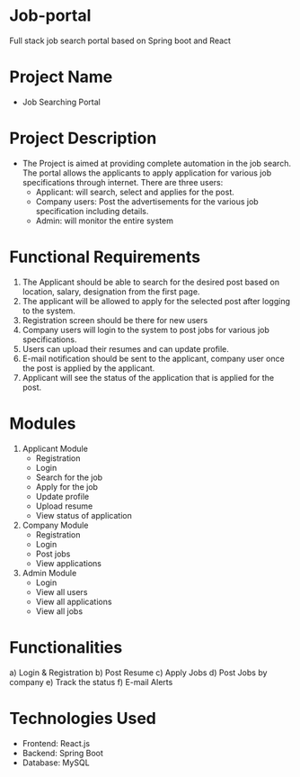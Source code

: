 # Job-portal
Full stack job search portal based on Spring boot and React

# Project Name
- Job Searching Portal

# Project Description
- The Project is aimed at providing complete automation
  in the job search. The portal allows the applicants to
  apply application for various job specifications through
  internet.
  There are three users:
  - Applicant: will search, select and applies for the post.
  - Company users: Post the advertisements for the various
  job specification including details.
  - Admin: will monitor the entire system

# Functional Requirements
1. The Applicant should be able to search for the desired post
     based on location, salary, designation from the first page.
2. The applicant will be allowed to apply for the selected post after
   logging to the system.
3. Registration screen should be there for new users
4. Company users will login to the system to post jobs
   for various job specifications.
5. Users can upload their resumes and can update profile.
6. E-mail notification should be sent to the applicant, company
   user once the post is applied by the applicant.
7. Applicant will see the status of the application that is applied for
   the post.

# Modules
1. Applicant Module
   - Registration
   - Login
   - Search for the job
   - Apply for the job
   - Update profile
   - Upload resume
   - View status of application
2. Company Module
   - Registration
   - Login
   - Post jobs
   - View applications
3. Admin Module
   - Login
   - View all users
   - View all applications
   - View all jobs

# Functionalities
a) Login & Registration
b) Post Resume
c) Apply Jobs
d) Post Jobs by company
e) Track the status
f) E-mail Alerts

# Technologies Used
- Frontend: React.js
- Backend: Spring Boot
- Database: MySQL